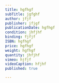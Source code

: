 ```yaml
---
title: hgfhgf
subTitle: jgfghf
author: jfjf
publisher: jfjgf
publicationDate: hgfhgf
condition: jhfjhf
binding: fjfjf
ISBN: hgfhgf
price: hgfhgf
weight: hgfhgf
quantity: jhfjhf
vimeo: hjfjf
videoCaption: hfjhf
published: true

---
```


